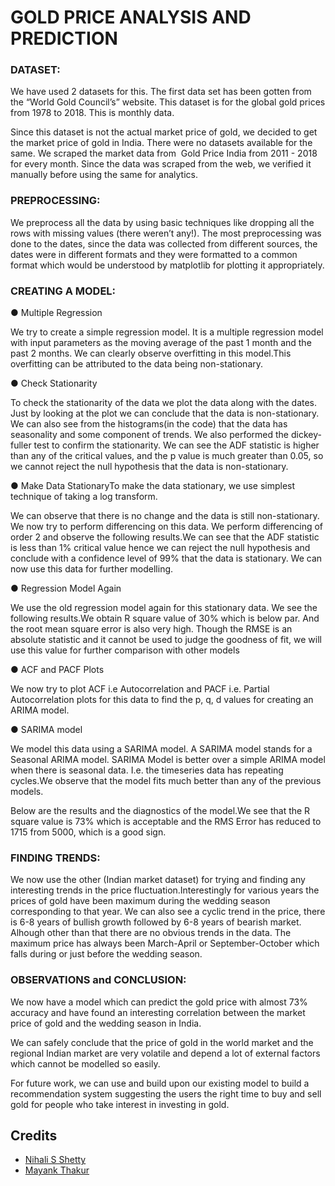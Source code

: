# GOLD PRICE ANALYSIS AND PREDICTION

### DATASET:

 We have used 2 datasets for this. The first data set has been gotten from the “World
 Gold Council’s” website. This dataset is for the global gold prices from 1978 to 2018.
 This is monthly data.

 Since this dataset is not the actual market price of gold, we decided to get the market
 price of gold in India. There were no datasets available for the same. We scraped the
 market data from ​ Gold Price India​ from 2011 - 2018 for every month.
 Since the data was scraped from the web, we verified it manually before using the same
 for analytics.

 ### PREPROCESSING:

 We preprocess all the data by using basic techniques like dropping all the rows with
 missing values (there weren’t any!). The most preprocessing was done to the dates,
 since the data was collected from different sources, the dates were in different formats
 and they were formatted to a common format which would be understood by
 matplotlib for plotting it appropriately.

 ### CREATING A MODEL:

 ● Multiple Regression

 We try to create a simple regression model. It is a multiple regression model with
 input parameters as the moving average of the past 1 month and the past 2
 months.
 We can clearly observe overfitting in this model.This overfitting can be attributed to the data being non-stationary.

 ● Check Stationarity

 To check the stationarity of the data we plot the data along with the dates.
 Just by looking at the plot we can conclude that the data is non-stationary.
 We can also see from the histograms(in the code) that the data has seasonality
 and some component of trends.
 We also performed the dickey-fuller test to confirm the stationarity.
 We can see the ADF statistic is higher than any of the critical values, and the p
 value is much greater than 0.05, so we cannot reject the null hypothesis that the data is
 non-stationary.

 ● Make Data StationaryTo make the data stationary, we use simplest technique of taking a log transform.

 We can observe that there is no change and the data is still non-stationary.
 We now try to perform differencing on this data.
 We perform differencing of order 2 and observe the following results.We can see that the ADF statistic is less than 1% critical value hence we can reject the
 null hypothesis and conclude with a confidence level of 99% that the data is stationary.
 We can now use this data for further modelling.

 ● Regression Model Again

 We use the old regression model again for this stationary data. We see the following
 results.We obtain R square value of 30% which is below par. And the root mean square error is
 also very high. Though the RMSE is an absolute statistic and it cannot be used to judge
 the goodness of fit, we will use this value for further comparison with other models

 ● ACF and PACF Plots

 We now try to plot ACF i.e Autocorrelation and PACF i.e. Partial Autocorrelation plots
 for this data to find the p, q, d values for creating an ARIMA model.

 ● SARIMA model

 We model this data using a SARIMA model. A SARIMA model stands for a
 Seasonal ARIMA model. SARIMA Model is better over a simple ARIMA model
 when there is seasonal data. I.e. the timeseries data has repeating cycles.We observe that the model fits much better than any of the previous models.

 Below are the results and the diagnostics of the model.We see that the R square value is 73% which is acceptable and the RMS Error has
 reduced to 1715 from 5000, which is a good sign.

 ### FINDING TRENDS:

 We now use the other (Indian market dataset) for trying and finding any
 interesting trends in the price fluctuation.Interestingly for various years the prices of gold have been maximum during the
 wedding season corresponding to that year. We can also see a cyclic trend in the price, there is 6-8 years of bullish growth followed by 6-8 years of bearish market. Alhough other than that there are no obvious trends in the
 data. The maximum price has always been March-April or September-October which
 falls during or just before the wedding season.


 ### OBSERVATIONS and CONCLUSION:

 We now have a model which can predict the gold price with almost 73% accuracy and
 have found an interesting correlation between the market price of gold and the
 wedding season in India.

 We can safely conclude that the price of gold in the world market and the regional
 Indian market are very volatile and depend a lot of external factors which cannot be
 modelled so easily.

 For future work, we can use and build upon our existing model to build a
 recommendation system suggesting the users the right time to buy and sell gold for
 people who take interest in investing in gold.

 ## Credits

 * [Nihali S Shetty](https://github.com/NihaliShetty)
 * [Mayank Thakur](https://github.com/IamMayankThakur)
